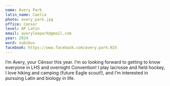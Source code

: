 ```yaml
---
name: Avery Park
latin_name: Caelia
photo: avery_park.jpg
office: Censor
level: AP Latin
email: averyleepark@gmail.com
year: 2024
word: nubibus
facebook: https://www.facebook.com/avery.park.925
---
```


I’m Avery, your Cēnsor this year. I’m so looking forward to getting to know everyone in LHS and overnight Convention! I play lacrosse and field hockey, I love hiking and camping (future Eagle scout!), and I’m interested in pursuing Latin and biology in life.
